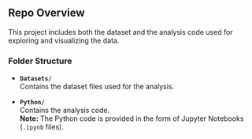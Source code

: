 ## Repo Overview

This project includes both the dataset and the analysis code used for exploring and visualizing the data.

### Folder Structure

- **`Datasets/`**  
  Contains the dataset files used for the analysis.

- **`Python/`**  
  Contains the analysis code.  
  **Note:** The Python code is provided in the form of Jupyter Notebooks (`.ipynb` files).
